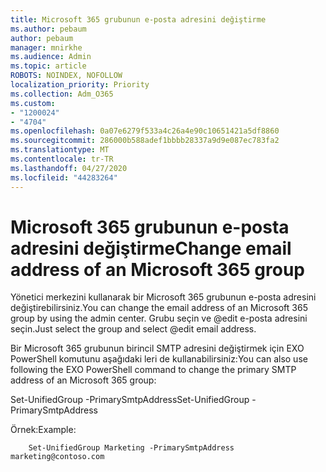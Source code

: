 ```yaml
---
title: Microsoft 365 grubunun e-posta adresini değiştirme
ms.author: pebaum
author: pebaum
manager: mnirkhe
ms.audience: Admin
ms.topic: article
ROBOTS: NOINDEX, NOFOLLOW
localization_priority: Priority
ms.collection: Adm_O365
ms.custom:
- "1200024"
- "4704"
ms.openlocfilehash: 0a07e6279f533a4c26a4e90c10651421a5df8860
ms.sourcegitcommit: 286000b588adef1bbbb28337a9d9e087ec783fa2
ms.translationtype: MT
ms.contentlocale: tr-TR
ms.lasthandoff: 04/27/2020
ms.locfileid: "44283264"
---
```

# <a name="change-email-address-of-an-microsoft-365-group"></a><span data-ttu-id="b8f1b-102">Microsoft 365 grubunun e-posta adresini değiştirme</span><span class="sxs-lookup"><span data-stu-id="b8f1b-102">Change email address of an Microsoft 365 group</span></span>

<span data-ttu-id="b8f1b-103">Yönetici merkezini kullanarak bir Microsoft 365 grubunun e-posta adresini değiştirebilirsiniz.</span><span class="sxs-lookup"><span data-stu-id="b8f1b-103">You can change the email address of an Microsoft 365 group by using the admin center.</span></span> <span data-ttu-id="b8f1b-104">Grubu seçin ve @edit e-posta adresini seçin.</span><span class="sxs-lookup"><span data-stu-id="b8f1b-104">Just select the group and select @edit email address.</span></span>

<span data-ttu-id="b8f1b-105">Bir Microsoft 365 grubunun birincil SMTP adresini değiştirmek için EXO PowerShell komutunu aşağıdaki leri de kullanabilirsiniz:</span><span class="sxs-lookup"><span data-stu-id="b8f1b-105">You can also use following the EXO PowerShell command to change the primary SMTP address of an Microsoft 365 group:</span></span>

<span data-ttu-id="b8f1b-106">Set-UnifiedGroup <Group Name> -PrimarySmtpAddress<new SMTP Address></span><span class="sxs-lookup"><span data-stu-id="b8f1b-106">Set-UnifiedGroup <Group Name> -PrimarySmtpAddress <new SMTP Address></span></span>

<span data-ttu-id="b8f1b-107">Örnek:</span><span class="sxs-lookup"><span data-stu-id="b8f1b-107">Example:</span></span>

```
    Set-UnifiedGroup Marketing -PrimarySmtpAddress marketing@contoso.com
```
